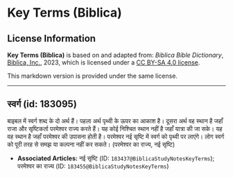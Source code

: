 # Key Terms (Biblica)

## License Information

**Key Terms (Biblica)** is based on and adapted from: _Biblica Bible Dictionary_, [Biblica, Inc.](https://www.biblica.com/), 2023, which is licensed under a [CC BY-SA 4.0 license](https://creativecommons.org/licenses/by-sa/4.0/legalcode.en).

This markdown version is provided under the same license.



--------------------------------

## स्वर्ग (id: 183095)

बाइबल में स्वर्ग शब्द के दो अर्थ हैं। पहला अर्थ पृथ्वी के ऊपर का आकाश है। दूसरा अर्थ वह स्थान है जहाँ राजा और सृष्टिकर्ता परमेश्वर राज्य करते हैं। यह कोई निश्चित स्थान नहीं है जहाँ यात्रा की जा सके। यह वह स्थान है जहाँ परमेश्वर की उपासना होती है। परमेश्वर नई सृष्टि में स्वर्ग को पृथ्वी पर लाएंगे। लोग स्वर्ग को पूरी तरह से समझ या कल्पना नहीं कर सकते। (परमेश्वर का राज्य, नई सृष्टि)

* **Associated Articles:** नई सृष्टि (ID: `183437@BiblicaStudyNotesKeyTerms`); परमेश्वर का राज्य (ID: `183455@BiblicaStudyNotesKeyTerms`)

